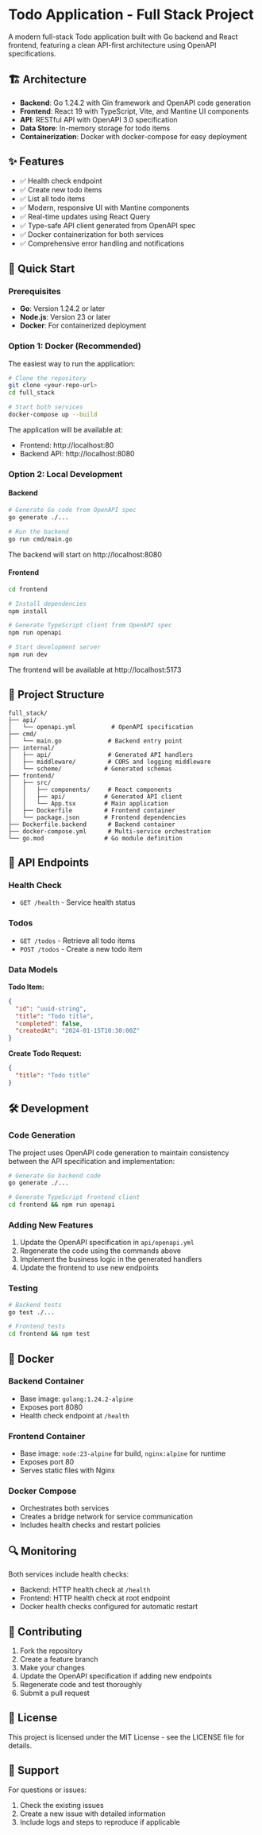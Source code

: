 # Todo Application - Full Stack Project

A modern full-stack Todo application built with Go backend and React frontend, featuring a clean API-first architecture using OpenAPI specifications.

## 🏗️ Architecture

- **Backend**: Go 1.24.2 with Gin framework and OpenAPI code generation
- **Frontend**: React 19 with TypeScript, Vite, and Mantine UI components
- **API**: RESTful API with OpenAPI 3.0 specification
- **Data Store**: In-memory storage for todo items
- **Containerization**: Docker with docker-compose for easy deployment

## ✨ Features

- ✅ Health check endpoint
- ✅ Create new todo items
- ✅ List all todo items
- ✅ Modern, responsive UI with Mantine components
- ✅ Real-time updates using React Query
- ✅ Type-safe API client generated from OpenAPI spec
- ✅ Docker containerization for both services
- ✅ Comprehensive error handling and notifications

## 🚀 Quick Start

### Prerequisites

- **Go**: Version 1.24.2 or later
- **Node.js**: Version 23 or later
- **Docker**: For containerized deployment

### Option 1: Docker (Recommended)

The easiest way to run the application:

```bash
# Clone the repository
git clone <your-repo-url>
cd full_stack

# Start both services
docker-compose up --build
```

The application will be available at:
- Frontend: http://localhost:80
- Backend API: http://localhost:8080

### Option 2: Local Development

#### Backend

```bash
# Generate Go code from OpenAPI spec
go generate ./...

# Run the backend
go run cmd/main.go
```

The backend will start on http://localhost:8080

#### Frontend

```bash
cd frontend

# Install dependencies
npm install

# Generate TypeScript client from OpenAPI spec
npm run openapi

# Start development server
npm run dev
```

The frontend will be available at http://localhost:5173

## 📁 Project Structure

```
full_stack/
├── api/
│   └── openapi.yml          # OpenAPI specification
├── cmd/
│   └── main.go             # Backend entry point
├── internal/
│   ├── api/                # Generated API handlers
│   ├── middleware/         # CORS and logging middleware
│   └── scheme/            # Generated schemas
├── frontend/
│   ├── src/
│   │   ├── components/     # React components
│   │   ├── api/           # Generated API client
│   │   └── App.tsx        # Main application
│   ├── Dockerfile         # Frontend container
│   └── package.json       # Frontend dependencies
├── Dockerfile.backend      # Backend container
├── docker-compose.yml      # Multi-service orchestration
└── go.mod                 # Go module definition
```

## 🔧 API Endpoints

### Health Check
- `GET /health` - Service health status

### Todos
- `GET /todos` - Retrieve all todo items
- `POST /todos` - Create a new todo item

### Data Models

**Todo Item:**
```json
{
  "id": "uuid-string",
  "title": "Todo title",
  "completed": false,
  "createdAt": "2024-01-15T10:30:00Z"
}
```

**Create Todo Request:**
```json
{
  "title": "Todo title"
}
```

## 🛠️ Development

### Code Generation

The project uses OpenAPI code generation to maintain consistency between the API specification and implementation:

```bash
# Generate Go backend code
go generate ./...

# Generate TypeScript frontend client
cd frontend && npm run openapi
```

### Adding New Features

1. Update the OpenAPI specification in `api/openapi.yml`
2. Regenerate the code using the commands above
3. Implement the business logic in the generated handlers
4. Update the frontend to use new endpoints

### Testing

```bash
# Backend tests
go test ./...

# Frontend tests
cd frontend && npm test
```

## 🐳 Docker

### Backend Container
- Base image: `golang:1.24.2-alpine`
- Exposes port 8080
- Health check endpoint at `/health`

### Frontend Container
- Base image: `node:23-alpine` for build, `nginx:alpine` for runtime
- Exposes port 80
- Serves static files with Nginx

### Docker Compose
- Orchestrates both services
- Creates a bridge network for service communication
- Includes health checks and restart policies

## 🔍 Monitoring

Both services include health checks:
- Backend: HTTP health check at `/health`
- Frontend: HTTP health check at root endpoint
- Docker health checks configured for automatic restart

## 📝 Contributing

1. Fork the repository
2. Create a feature branch
3. Make your changes
4. Update the OpenAPI specification if adding new endpoints
5. Regenerate code and test thoroughly
6. Submit a pull request

## 📄 License

This project is licensed under the MIT License - see the LICENSE file for details.

## 🤝 Support

For questions or issues:
1. Check the existing issues
2. Create a new issue with detailed information
3. Include logs and steps to reproduce if applicable
